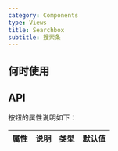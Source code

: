 ```yaml
---
category: Components
type: Views
title: Searchbox
subtitle: 搜索条
---
```



## 何时使用


## API


按钮的属性说明如下：

属性 | 说明 | 类型 | 默认值
-----|-----|-----|------


